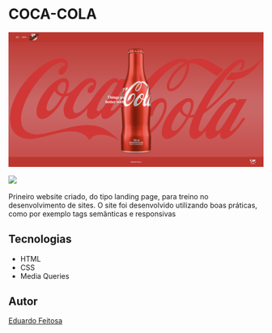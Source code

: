 # COCA-COLA
![](./img/Preview.png)

![](./img/Itubaina/Preview-Itubaina.png)

Prineiro website criado, do tipo landing page, para treino no desenvolvimento de sites.
O site foi desenvolvido utilizando boas práticas, como por exemplo tags semânticas e responsivas

## Tecnologias
* HTML
* CSS
* Media Queries

## Autor
[Eduardo Feitosa]()
